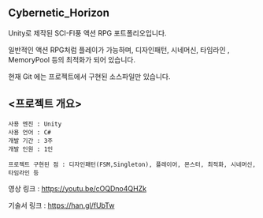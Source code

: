 ## Cybernetic_Horizon
Unity로 제작된 SCI-FI풍 액션 RPG 포트폴리오입니다.

일반적인 액션 RPG처럼 플레이가 가능하며, 디자인패턴, 시네머신, 타임라인 , MemoryPool 등의 최적화가 되어 있습니다.

현재 Git 에는 프로젝트에서 구현된 소스파일만 있습니다.

## <프로젝트 개요>
    사용 엔진 : Unity
    사용 언어 : C#
    개발 기간 : 3주
    개발 인원 : 1인
 
    프로젝트 구현된 점 : 디자인패턴(FSM,Singleton), 플레이어, 몬스터, 최적화, 시네머신, 타임라인 등
    
 영상  링크 : https://youtu.be/cOQDno4QHZk

기술서 링크 : https://han.gl/fUbTw

